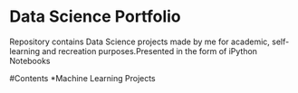 # Data Science Portfolio
Repository contains Data Science projects made by me for academic, self-learning and recreation purposes.Presented in the form of iPython Notebooks

#Contents
*Machine Learning Projects
